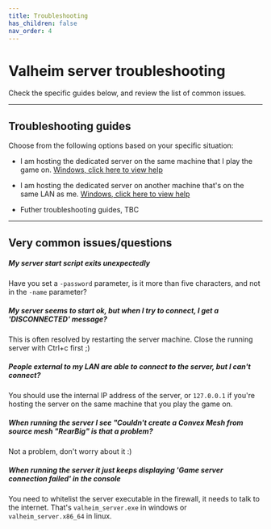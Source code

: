 ```yaml
---
title: Troubleshooting
has_children: false
nav_order: 4
---
```


# Valheim server troubleshooting

Check the specific guides below, and review the list of common issues.

---

## Troubleshooting guides

Choose from the following options based on your specific situation:

- I am hosting the dedicated server on the same machine that I play the game on. [Windows, click here to view help](serverTroubleshootingLocalhost.md)

- I am hosting the dedicated server on another machine that's on the same LAN as me. [Windows, click here to view help](serverTroubleshootingLAN.md)

- Futher troubleshooting guides, TBC

<!--

- I am hosting the dedicated server on another machine that's external to my network (VPS etc.). [Click here to view help](serverTroubleshootingRemote.md)

-->

---

## Very common issues/questions

##### My server start script exits unexpectedly
Have you set a `-password` parameter, is it more than five characters, and not in the `-name` parameter?

##### My server seems to start ok, but when I try to connect, I get a 'DISCONNECTED' message?
This is often resolved by restarting the server machine. Close the running server with Ctrl+c first ;)

##### People external to my LAN are able to connect to the server, but I can't connect?
You should use the internal IP address of the server, or `127.0.0.1` if you're hosting the server on the same machine that you play the game on.

##### When running the server I see "Couldn't create a Convex Mesh from source mesh "RearBig" is that a problem?
Not a problem, don't worry about it :)

##### When running the server it just keeps displaying 'Game server connection failed' in the console
You need to whitelist the server executable in the firewall, it needs to talk to the internet. That's `valheim_server.exe` in windows or `valheim_server.x86_64` in linux.

